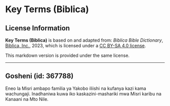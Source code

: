 # Key Terms (Biblica)

## License Information

**Key Terms (Biblica)** is based on and adapted from: _Biblica Bible Dictionary_, [Biblica, Inc.](https://www.biblica.com/), 2023, which is licensed under a [CC BY-SA 4.0 license](https://creativecommons.org/licenses/by-sa/4.0/legalcode.en).

This markdown version is provided under the same license.



--------------------------------

## Gosheni (id: 367788)

Eneo la Misri ambapo familia ya Yakobo iliishi na kufanya kazi kama wachungaji. Inadhaniwa kuwa iko kaskazini\-mashariki mwa Misri karibu na Kanaani na Mto Nile.



